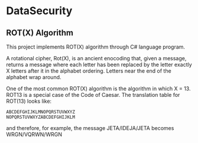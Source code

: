 # DataSecurity

## ROT(X) Algorithm

This project implements ROT(X) algorithm through C# language program.

A rotational cipher, Rot(X), is an ancient enocoding that, given a message, returns a message where each letter has been replaced by the letter exactly X letters after it in the alphabet ordering. Letters near the end of the alphabet wrap around.

One of the most common ROT(X) algorithm is the algorithm in which X = 13. 
ROT13 is a special case of the Code of Caesar.
The translation table for ROT(13) looks like:

```
ABCDEFGHIJKLMNOPQRSTUVWXYZ
NOPQRSTUVWXYZABCDEFGHIJKLM
```
and therefore, for example, the message JETA/IDEJA/JETA becomes WRGN/VQRWN/WRGN 
